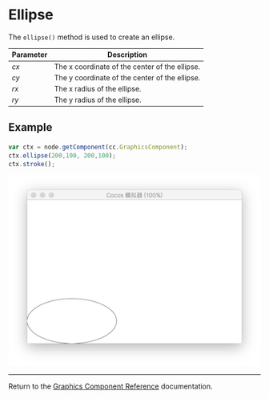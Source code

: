 # Ellipse

The `ellipse()` method is used to create an ellipse.

| Parameter | Description |
| --------- | ----------- |
| *cx* | The x coordinate of the center of the ellipse. |
| *cy* | The y coordinate of the center of the ellipse. |
| *rx* | The x radius of the ellipse. |
| *ry* | The y radius of the ellipse. |

## Example

```javascript
var ctx = node.getComponent(cc.GraphicsComponent);
ctx.ellipse(200,100, 200,100);
ctx.stroke();
```

<a href="ellipse.png"><img src="ellipse.png"></a>

<hr>

Return to the [Graphics Component Reference](../graphics.md) documentation.

